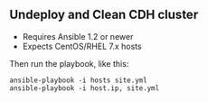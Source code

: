 ## Undeploy and Clean CDH cluster 

- Requires Ansible 1.2 or newer
- Expects CentOS/RHEL 7.x hosts

Then run the playbook, like this:

	ansible-playbook -i hosts site.yml
	ansible-playbook -i host.ip, site.yml